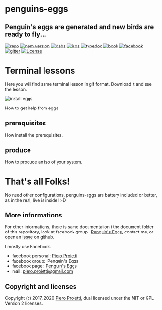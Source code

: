 penguins-eggs
=============

## Penguin&#39;s eggs are generated and new birds are ready to fly...
[![repo](https://img.shields.io/badge/repo-github.com-blue)](https://github.com/pieroproietti/penguins-eggs)
[![npm version](https://img.shields.io/npm/v/penguins-eggs.svg)](https://npmjs.org/package/penguins-eggs)
[![debs](https://img.shields.io/badge/deb-packages-blue)](https://sourceforge.net/projects/penguins-eggs/files/packages-deb)
[![isos](https://img.shields.io/badge/iso-images-blue)](https://sourceforge.net/projects/penguins-eggs/files/iso)
[![typedoc](https://img.shields.io/badge/doc-typedoc-blue)](https://penguins-eggs.sourceforge.io/index.html)
[![book](https://img.shields.io/badge/book-penguin's%20eggs-blue)](https://penguin-s-eggs.gitbook.io/project/)
[![facebook](https://img.shields.io/badge/page-facebook-blue)](https://www.facebook.com/penguinseggs)
[![gitter](https://img.shields.io/badge/chat-gitter-blue)](https://gitter.im/penguins-eggs-1/community?utm_source=badge&utm_medium=badge&utm_campaign=pr-badge)
[![License](https://img.shields.io/badge/license-MIT/GPL2-blue)](https://github.com/pieroproietti/penguins-eggs/blob/master/LICENSE)

# Terminal lessons
Here you will find same terminal lesson in gif format. Download it and see the lesson.

![install eggs](./eggs_install-deb)



How to get help from eggs.

## prerequisites
How install the prerequisites.

## produce
How to produce an iso of your system.

# That's all Folks!
No need other configurations, penguins-eggs are battery included or better, as in the real, live is inside! :-D

## More informations
For other informations, there is same documentation i the document folder of this repository,
look at facebook group:  [Penguin's Eggs](https://www.facebook.com/groups/128861437762355/),
contact me, or open an [issue](https://github.com/pieroproietti/penguins-eggs/issues) on github.

I mostly use Facebook.

* facebook personal: [Piero Proietti](https://www.facebook.com/thewind61)
* facebook group:  [Penguin's Eggs](https://www.facebook.com/groups/128861437762355/)
* facebook page:  [Penguin's Eggs](https://www.facebook.com/penguinseggs)
* mail: piero.proietti@gmail.com


## Copyright and licenses
Copyright (c) 2017, 2020 [Piero Proietti](https://github.com/pieroproietti), dual licensed under the MIT or GPL Version 2 licenses.



